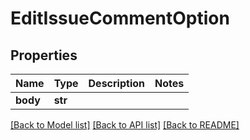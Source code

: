 # EditIssueCommentOption

## Properties
Name | Type | Description | Notes
------------ | ------------- | ------------- | -------------
**body** | **str** |  | 

[[Back to Model list]](../README.md#documentation-for-models) [[Back to API list]](../README.md#documentation-for-api-endpoints) [[Back to README]](../README.md)

